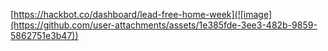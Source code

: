[https://hackbot.co/dashboard/lead-free-home-week](![image](https://github.com/user-attachments/assets/1e385fde-3ee3-482b-9859-5862751e3b47))

